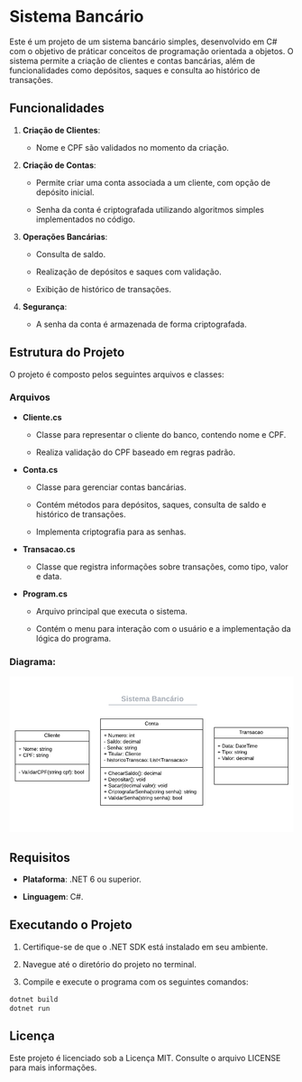 Sistema Bancário
================

Este é um projeto de um sistema bancário simples, desenvolvido em C# com o objetivo de práticar conceitos de programação orientada a objetos. O sistema permite a criação de clientes e contas bancárias, além de funcionalidades como depósitos, saques e consulta ao histórico de transações.

Funcionalidades
---------------

1.  **Criação de Clientes**:
    
    *   Nome e CPF são validados no momento da criação.
        
2.  **Criação de Contas**:
    
    *   Permite criar uma conta associada a um cliente, com opção de depósito inicial.
        
    *   Senha da conta é criptografada utilizando algoritmos simples implementados no código.
        
3.  **Operações Bancárias**:
    
    *   Consulta de saldo.
        
    *   Realização de depósitos e saques com validação.
        
    *   Exibição de histórico de transações.
        
4.  **Segurança**:
    
    *   A senha da conta é armazenada de forma criptografada.
        

Estrutura do Projeto
--------------------

O projeto é composto pelos seguintes arquivos e classes:

### Arquivos

*   **Cliente.cs**
    
    *   Classe para representar o cliente do banco, contendo nome e CPF.
        
    *   Realiza validação do CPF baseado em regras padrão.
        
*   **Conta.cs**
    
    *   Classe para gerenciar contas bancárias.
        
    *   Contém métodos para depósitos, saques, consulta de saldo e histórico de transações.
        
    *   Implementa criptografia para as senhas.
        
*   **Transacao.cs**
    
    *   Classe que registra informações sobre transações, como tipo, valor e data.
        
*   **Program.cs**
    
    *   Arquivo principal que executa o sistema.
        
    *   Contém o menu para interação com o usuário e a implementação da lógica do programa.
        

### Diagrama:

![Diagrama do Sistema Bancário](uml.png)

Requisitos
----------

*   **Plataforma**: .NET 6 ou superior.
    
*   **Linguagem**: C#.
    

Executando o Projeto
--------------------

1.  Certifique-se de que o .NET SDK está instalado em seu ambiente.
    
2.  Navegue até o diretório do projeto no terminal.
    
3.  Compile e execute o programa com os seguintes comandos:
```
dotnet build
dotnet run
``` 

Licença
-------

Este projeto é licenciado sob a Licença MIT. Consulte o arquivo LICENSE para mais informações.